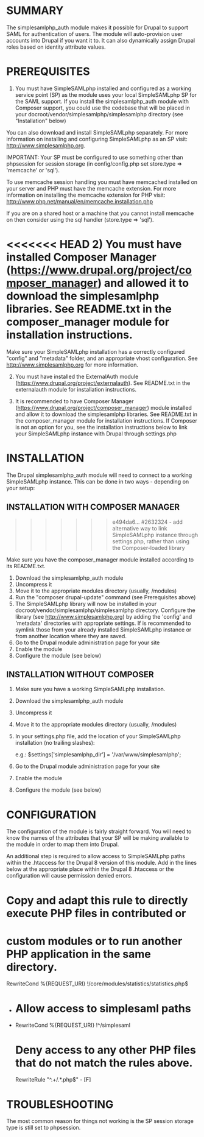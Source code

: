 # SUMMARY

The simplesamlphp_auth module makes it possible for Drupal to support SAML for authentication of users. The module will 
auto-provision user accounts into Drupal if you want it to. It can also dynamically assign Drupal roles based on
identity attribute values.

# PREREQUISITES

1. You must have SimpleSAMLphp installed and configured as a working service point (SP) as the module uses your local 
SimpleSAMLphp SP for the SAML support. If you install the simplesamlphp_auth module with Composer support, you could use
the codebase that will be placed in your docroot/vendor/simplesamlphp/simplesamlphp directory (see "Installation" below)

You can also download and install SimpleSAMLphp separately. For more information on installing and configuring 
SimpleSAMLphp as an SP visit: http://www.simplesamlphp.org.

IMPORTANT: Your SP must be configured to use something other than phpsession for session storage (in config/config.php 
set store.type => 'memcache' or 'sql').

To use memcache session handling you must have memcached installed on your server and PHP must have the memcache 
extension. For more information on installing the memcache extension for PHP visit: 
http://www.php.net/manual/en/memcache.installation.php

If you are on a shared host or a machine that you cannot install memcache on then consider using the sql handler 
(store.type => 'sql').

<<<<<<< HEAD
2) You must have installed Composer Manager (https://www.drupal.org/project/composer_manager) and allowed it to
   download the simplesamlphp libraries. See README.txt in the composer_manager module for installation instructions.
=======
Make sure your SimpleSAMLphp installation has a correctly configured "config" and "metadata" folder, and an appropriate
vhost configuration. See http://www.simplesamlphp.org for more information.
   
2. You must have installed the ExternalAuth module (https://www.drupal.org/project/externalauth). See README.txt in the
externalauth module for installation instructions.
   
3. It is recommended to have Composer Manager (https://www.drupal.org/project/composer_manager) module installed and 
allow it to download the simplesamlphp libraries. See README.txt in the composer_manager module for installation 
instructions. If Composer is not an option for you, see the installation instructions below to link your SimpleSAMLphp
instance with Drupal through settings.php
 
# INSTALLATION

The Drupal simplesamlphp_auth module will need to connect to a working SimpleSAMLphp instance. This can be done in two
ways - depending on your setup:

## INSTALLATION WITH COMPOSER MANAGER
>>>>>>> e494da6... #2632324 - add alternative way to link SimpleSAMLphp instance through settings.php, rather than using the Composer-loaded library

Make sure you have the composer_manager module installed according to its README.txt.

1. Download the simplesamlphp_auth module
2. Uncompress it
3. Move it to the appropriate modules directory (usually, /modules)
4. Run the "composer drupal-update" command (see Prerequisites above)
5. The SimpleSAMLphp library will now be installed in your docroot/vendor/simplesamlphp/simplesamlphp directory.
Configure the library (see http://www.simplesamlphp.org) by adding the 'config' and 'metadata' directories with 
appropriate settings. If is recommended to symlink those from your already installed SimpleSAMLphp instance or from 
another location where they are saved.
6. Go to the Drupal module administration page for your site
7. Enable the module
8. Configure the module (see below)

## INSTALLATION WITHOUT COMPOSER

1. Make sure you have a working SimpleSAMLphp installation.
2. Download the simplesamlphp_auth module
3. Uncompress it
4. Move it to the appropriate modules directory (usually, /modules)
5. In your settings.php file, add the location of your SimpleSAMLphp installation (no trailing slashes):

   e.g.:
   $settings['simplesamlphp_dir'] = '/var/www/simplesamlphp';

6. Go to the Drupal module administration page for your site
7. Enable the module
8. Configure the module (see below)

# CONFIGURATION

The configuration of the module is fairly straight forward. You will need to know the names of the attributes that your 
SP will be making available to the module in order to map them into Drupal.

An additional step is required to allow access to SimpleSAMLphp paths within the .htaccess for the Drupal 8 version of 
this module. Add in the lines below at the appropriate place within the Drupal 8 .htaccess or the configuration will 
cause permission denied errors.

  # Copy and adapt this rule to directly execute PHP files in contributed or
  # custom modules or to run another PHP application in the same directory.
  RewriteCond %{REQUEST_URI} !/core/modules/statistics/statistics.php$
+ # Allow access to simplesaml paths
+ RewriteCond %{REQUEST_URI} !^/simplesaml
  # Deny access to any other PHP files that do not match the rules above.
  RewriteRule "^.+/.*\.php$" - [F]


# TROUBLESHOOTING

The most common reason for things not working is the SP session storage type is still set to phpsession.
